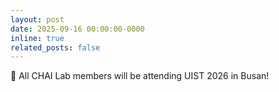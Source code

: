 ```yaml
---
layout: post
date: 2025-09-16 00:00:00-0000
inline: true
related_posts: false
---
```


🐚 All CHAI Lab members will be attending UIST 2026 in Busan!